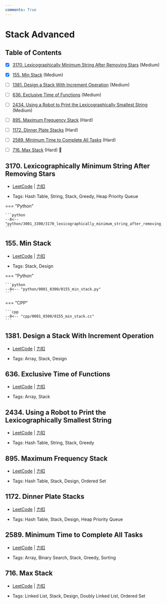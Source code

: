 ```yaml
---
comments: True
---
```


# Stack Advanced

## Table of Contents

- [x] [3170. Lexicographically Minimum String After Removing Stars](#3170-lexicographically-minimum-string-after-removing-stars) (Medium)
- [x] [155. Min Stack](#155-min-stack) (Medium)
- [ ] [1381. Design a Stack With Increment Operation](#1381-design-a-stack-with-increment-operation) (Medium)
- [ ] [636. Exclusive Time of Functions](#636-exclusive-time-of-functions) (Medium)
- [ ] [2434. Using a Robot to Print the Lexicographically Smallest String](#2434-using-a-robot-to-print-the-lexicographically-smallest-string) (Medium)
- [ ] [895. Maximum Frequency Stack](#895-maximum-frequency-stack) (Hard)
- [ ] [1172. Dinner Plate Stacks](#1172-dinner-plate-stacks) (Hard)
- [ ] [2589. Minimum Time to Complete All Tasks](#2589-minimum-time-to-complete-all-tasks) (Hard)
- [ ] [716. Max Stack](#716-max-stack) (Hard) 👑


## 3170. Lexicographically Minimum String After Removing Stars

-    [LeetCode](https://leetcode.com/problems/lexicographically-minimum-string-after-removing-stars/) | [力扣](https://leetcode.cn/problems/lexicographically-minimum-string-after-removing-stars/)

-   Tags: Hash Table, String, Stack, Greedy, Heap Priority Queue

=== "Python"

    ```python
    --8<-- "python/3001_3300/3170_lexicographically_minimum_string_after_removing_stars.py"
    ```



## 155. Min Stack

-    [LeetCode](https://leetcode.com/problems/min-stack/) | [力扣](https://leetcode.cn/problems/min-stack/)

-   Tags: Stack, Design

=== "Python"

    ```python
    --8<-- "python/0001_0300/0155_min_stack.py"
    ```

=== "CPP"

    ```cpp
    --8<-- "cpp/0001_0300/0155_min_stack.cc"
    ```



## 1381. Design a Stack With Increment Operation

-    [LeetCode](https://leetcode.com/problems/design-a-stack-with-increment-operation/) | [力扣](https://leetcode.cn/problems/design-a-stack-with-increment-operation/)

-   Tags: Array, Stack, Design



## 636. Exclusive Time of Functions

-    [LeetCode](https://leetcode.com/problems/exclusive-time-of-functions/) | [力扣](https://leetcode.cn/problems/exclusive-time-of-functions/)

-   Tags: Array, Stack



## 2434. Using a Robot to Print the Lexicographically Smallest String

-    [LeetCode](https://leetcode.com/problems/using-a-robot-to-print-the-lexicographically-smallest-string/) | [力扣](https://leetcode.cn/problems/using-a-robot-to-print-the-lexicographically-smallest-string/)

-   Tags: Hash Table, String, Stack, Greedy



## 895. Maximum Frequency Stack

-    [LeetCode](https://leetcode.com/problems/maximum-frequency-stack/) | [力扣](https://leetcode.cn/problems/maximum-frequency-stack/)

-   Tags: Hash Table, Stack, Design, Ordered Set



## 1172. Dinner Plate Stacks

-    [LeetCode](https://leetcode.com/problems/dinner-plate-stacks/) | [力扣](https://leetcode.cn/problems/dinner-plate-stacks/)

-   Tags: Hash Table, Stack, Design, Heap Priority Queue



## 2589. Minimum Time to Complete All Tasks

-    [LeetCode](https://leetcode.com/problems/minimum-time-to-complete-all-tasks/) | [力扣](https://leetcode.cn/problems/minimum-time-to-complete-all-tasks/)

-   Tags: Array, Binary Search, Stack, Greedy, Sorting



## 716. Max Stack

-    [LeetCode](https://leetcode.com/problems/max-stack/) | [力扣](https://leetcode.cn/problems/max-stack/)

-   Tags: Linked List, Stack, Design, Doubly Linked List, Ordered Set

